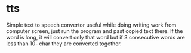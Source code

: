 # tts
Simple text to speech convertor useful while doing writing work from computer screen, just run the program and past copied text there. If the word is long, it will convert only that word but if 3 consecutive words are less than 10- char they are converted together.
